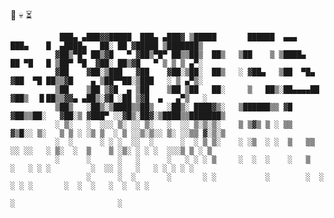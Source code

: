 🌷 💀 ⏳

                                                        
```
           ███▄ ▄███▓▓█████  ███▄ ▄███▓ ▒█████       ██████  ▄▄▄       ███▄    █  ▄████▄   ██░ ██ ▓█████ ▒███████▒
          ▓██▒▀█▀ ██▒▓█   ▀ ▓██▒▀█▀ ██▒▒██▒  ██▒   ▒██    ▒ ▒████▄     ██ ▀█   █ ▒██▀ ▀█  ▓██░ ██▒▓█   ▀ ▒ ▒ ▒ ▄▀░
          ▓██    ▓██░▒███   ▓██    ▓██░▒██░  ██▒   ░ ▓██▄   ▒██  ▀█▄  ▓██  ▀█ ██▒▒▓█    ▄ ▒██▀▀██░▒███   ░ ▒ ▄▀▒░ 
          ▒██    ▒██ ▒▓█  ▄ ▒██    ▒██ ▒██   ██░     ▒   ██▒░██▄▄▄▄██ ▓██▒  ▐▌██▒▒▓▓▄ ▄██▒░▓█ ░██ ▒▓█  ▄   ▄▀▒   ░
          ▒██▒   ░██▒░▒████▒▒██▒   ░██▒░ ████▓▒░   ▒██████▒▒ ▓█   ▓██▒▒██░   ▓██░▒ ▓███▀ ░░▓█▒░██▓░▒████▒▒███████▒
          ░ ▒░   ░  ░░░ ▒░ ░░ ▒░   ░  ░░ ▒░▒░▒░    ▒ ▒▓▒ ▒ ░ ▒▒   ▓▒█░░ ▒░   ▒ ▒ ░ ░▒ ▒  ░ ▒ ░░▒░▒░░ ▒░ ░░▒▒ ▓░▒░▒
          ░  ░      ░ ░ ░  ░░  ░      ░  ░ ▒ ▒░    ░ ░▒  ░ ░  ▒   ▒▒ ░░ ░░   ░ ▒░  ░  ▒    ▒ ░▒░ ░ ░ ░  ░░░▒ ▒ ░ ▒
          ░      ░      ░   ░      ░   ░ ░ ░ ▒     ░  ░  ░    ░   ▒      ░   ░ ░ ░         ░  ░░ ░   ░   ░ ░ ░ ░ ░
                 ░      ░  ░       ░       ░ ░           ░        ░  ░         ░ ░ ░       ░  ░  ░   ░  ░  ░ ░    
                                                                                 ░                       ░        
                                                                       
```
<!--
**memosanchez/memosanchez** is a ✨ _special_ ✨ repository because its `README.md` (this file) appears on your GitHub profile.

Here are some ideas to get you started:

- 🔭 I’m currently working on ...
- 🌱 I’m currently learning ...
- 👯 I’m looking to collaborate on ...
- 🤔 I’m looking for help with ...
- 💬 Ask me about ...
- 📫 How to reach me: ...
- 😄 Pronouns: ...
- ⚡ Fun fact: ...
-->

